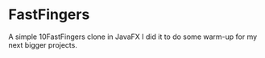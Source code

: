 # FastFingers
A simple 10FastFingers clone in JavaFX
I did it to do some warm-up for my next bigger projects.
